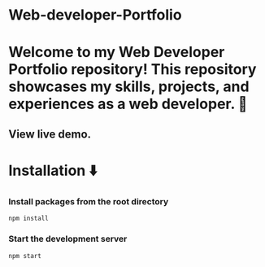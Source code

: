 
# Web-developer-Portfolio
Welcome to my Web Developer Portfolio repository! This repository showcases my skills, projects, and experiences as a web developer. 🚀
=======

## View live demo.

# Installation :arrow_down:

### Install packages from the root directory
```
npm install
```
### Start the development server
```
npm start
```